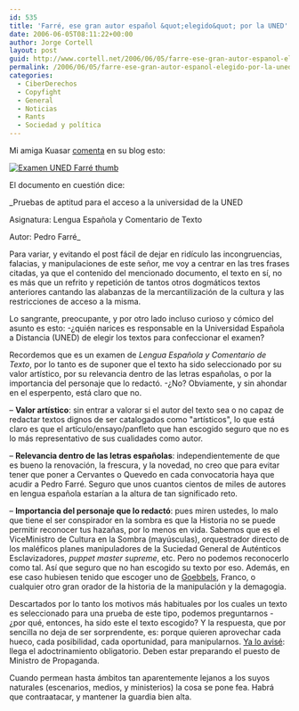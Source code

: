 ```yaml
---
id: 535
title: 'Farré, ese gran autor español &quot;elegido&quot; por la UNED'
date: 2006-06-05T08:11:22+00:00
author: Jorge Cortell
layout: post
guid: http://www.cortell.net/2006/06/05/farre-ese-gran-autor-espanol-elegido-por-la-uned/
permalink: /2006/06/05/farre-ese-gran-autor-espanol-elegido-por-la-uned/
categories:
  - CiberDerechos
  - Copyfight
  - General
  - Noticias
  - Rants
  - Sociedad y polí­tica
---
```

Mi amiga Kuasar <a target="_blank" title="Kuasar Farré" href="http://kuasar.no-ip.org/wordpress/archives/107">comenta</a> en su blog esto:

<a target="_blank" title="Examen UNED Farré grande" href="http://kuasar.no-ip.org/post_images/uned.jpg"><img alt="Examen UNED Farré thumb" title="Examen UNED Farré thumb" src="http://kuasar.no-ip.org/post_images/unedbis.jpg" /></a>

El documento en cuestión dice:

_Pruebas de aptitud para el acceso a la universidad de la UNED
  
Asignatura: Lengua Española y Comentario de Texto
  
Autor: Pedro Farré_

Para variar, y evitando el post fácil de dejar en ridí­culo las incongruencias, falacias, y manipulaciones de este señor, me voy a centrar en las tres frases citadas, ya que el contenido del mencionado documento, el texto en sí­, no es más que un refrito y repetición de tantos otros dogmáticos textos anteriores cantando las alabanzas de la mercantilización de la cultura y las restricciones de acceso a la misma.

Lo sangrante, preocupante, y por otro lado incluso curioso y cómico del asunto es esto: -¿quién narices es responsable en la Universidad Española a Distancia (UNED) de elegir los textos para confeccionar el examen?

Recordemos que es un examen de _Lengua Española y Comentario de Texto_, por lo tanto es de suponer que el texto ha sido seleccionado por su valor artí­stico, por su relevancia dentro de las letras españolas, o por la importancia del personaje que lo redactó. -¿No? Obviamente, y sin ahondar en el esperpento, está claro que no.

– **Valor artí­stico**: sin entrar a valorar si el autor del texto sea o no capaz de redactar textos dignos de ser catalogados como "artí­sticos", lo que está claro es que el artí­culo/ensayo/panfleto que han escogido seguro que no es lo más representativo de sus cualidades como autor.

– **Relevancia dentro de las letras españolas**: independientemente de que es bueno la renovación, la frescura, y la novedad, no creo que para evitar tener que poner a Cervantes o Quevedo en cada convocatoria haya que acudir a Pedro Farré. Seguro que unos cuantos cientos de miles de autores en lengua española estarí­an a la altura de tan significado reto.

– **Importancia del personaje que lo redactó**: pues miren ustedes, lo malo que tiene el ser conspirador en la sombra es que la Historia no se puede permitir reconocer tus hazañas, por lo menos en vida. Sabemos que es el ViceMinistro de Cultura en la Sombra (mayúsculas), orquestrador directo de los maléficos planes manipuladores de la Suciedad General de Auténticos Esclavizadores, _puppet master supreme_, etc. Pero no podemos reconocerlo como tal. Así­ que seguro que no han escogido su texto por eso. Además, en ese caso hubiesen tenido que escoger uno de <a target="_blank" title="Goebbels en Wikipedia" href="http://en.wikipedia.org/wiki/Josef_Goebbels">Goebbels</a>, Franco, o cualquier otro gran orador de la historia de la manipulación y la demagogia.

Descartados por lo tanto los motivos más habituales por los cuales un texto es seleccionado para una prueba de este tipo, podemos preguntarnos -¿por qué, entonces, ha sido este el texto escogido? Y la respuesta, que por sencilla no deja de ser sorprendente, es: porque quieren aprovechar cada hueco, cada posibilidad, cada oportunidad, para manipularnos. <a target="_blank" title="Adoctrinamiento obligatorio" href="http://www.cortell.net/2005/11/27/los-peligros-ocultos-de-la-red-viii-adoctrinamiento-interactivo-obligatorio-pci-35/">Ya lo avisé</a>: llega el adoctrinamiento obligatorio. Deben estar preparando el puesto de Ministro de Propaganda.

Cuando permean hasta ámbitos tan aparentemente lejanos a los suyos naturales (escenarios, medios, y ministerios) la cosa se pone fea. Habrá que contraatacar, y mantener la guardia bien alta.